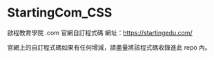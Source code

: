 # StartingCom_CSS

啟程教育學院 .com 官網自訂程式碼
網址：https://startingedu.com/

官網上的自訂程式碼如果有任何增減，請盡量將該程式碼收錄進此 repo 內。